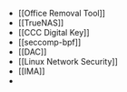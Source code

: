 - [[Office Removal Tool]]
- [[TrueNAS]]
- [[CCC Digital Key]]
- [[seccomp-bpf]]
- [[DAC]]
- [[Linux Network Security]]
- [[IMA]]
-